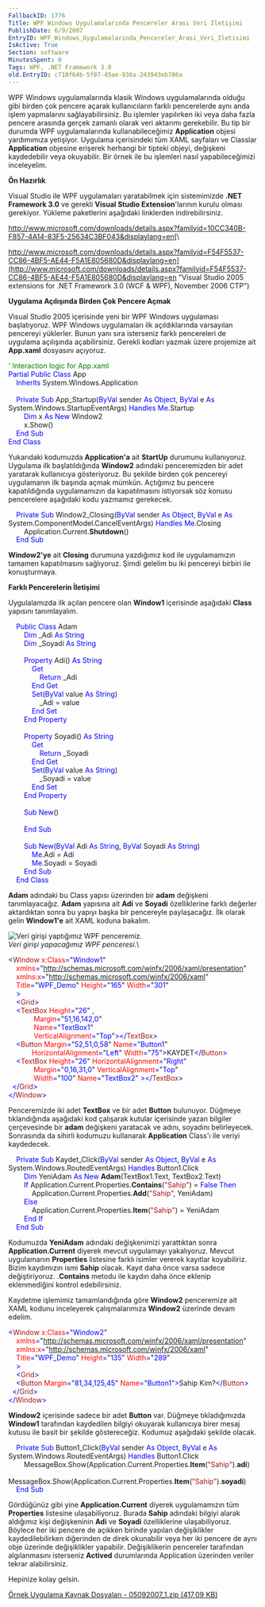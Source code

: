```yaml
---
FallbackID: 1776
Title: WPF Windows Uygulamalarında Pencereler Arası Veri İletişimi
PublishDate: 6/9/2007
EntryID: WPF_Windows_Uygulamalarinda_Pencereler_Arasi_Veri_Iletisimi
IsActive: True
Section: software
MinutesSpent: 0
Tags: WPF, .NET Framework 3.0
old.EntryID: c710f64b-5f07-45ae-936a-243943eb786a
---
```

WPF Windows uygulamalarında klasik Windows uygulamalarında olduğu gibi
birden çok pencere açarak kullanıcıların farklı pencerelerde aynı anda
işlem yapmalarını sağlayabilirsiniz. Bu işlemler yapılırken iki veya
daha fazla pencere arasında gerçek zamanlı olarak veri aktarımı
gerekebilir. Bu tip bir durumda WPF uygulamalarında kullanabileceğimiz
**Application** objesi yardımımıza yetişiyor. Uygulama içerisindeki tüm
XAML sayfaları ve Classlar **Application** objesine erişerek herhangi
bir tipteki objeyi, değişkeni kaydedebilir veya okuyabilir. Bir örnek
ile bu işlemleri nasıl yapabileceğimizi inceleyelim.

**Ön Hazırlık**

Visual Studio ile WPF uygulamaları yaratabilmek için sistemimizde **.NET
Framework 3.0** ve gerekli **Visual Studio Extension**'larının kurulu
olması gerekiyor. Yükleme paketlerini aşağıdaki linklerden
indirebilirsiniz.

<http://www.microsoft.com/downloads/details.aspx?familyid=10CC340B-F857-4A14-83F5-25634C3BF043&displaylang=en>[\

http://www.microsoft.com/downloads/details.aspx?familyid=F54F5537-CC86-4BF5-AE44-F5A1E805680D&displaylang=en](http://www.microsoft.com/downloads/details.aspx?familyid=F54F5537-CC86-4BF5-AE44-F5A1E805680D&displaylang=en "Visual Studio 2005 extensions for .NET Framework 3.0 (WCF & WPF), November 2006 CTP")

**Uygulama Açılışında Birden Çok Pencere Açmak**

Visual Studio 2005 içerisinde yeni bir WPF Windows uygulaması
başlatıyoruz. WPF Windows uygulamaları ilk açıldıklarında varsayılan
pencereyi yüklerler. Bunun yanı sıra isterseniz farklı pencereleri de
uygulama açılışında açabilirsiniz. Gerekli kodları yazmak üzere
projemize ait **App.xaml** dosyasını açıyoruz.

<span style="color:green; ">' Interaction logic for App.xaml</span>\
<span style="color:blue; ">Partial</span><span> <span
style="color:blue; ">Public</span> <span
style="color:blue; ">Class</span> App</span>\
<span>    <span style="color:blue; ">Inherits</span>
System.Windows.Application</span>\
<span> </span>\
<span>    <span style="color:blue; ">Private</span> <span
style="color:blue; ">Sub</span> App\_Startup(<span
style="color:blue; ">ByVal</span> sender <span
style="color:blue; ">As</span> <span style="color:blue; ">Object</span>,
<span style="color:blue; ">ByVal</span> e <span
style="color:blue; ">As</span> System.Windows.StartupEventArgs) <span
style="color:blue; ">Handles</span> <span
style="color:blue; ">Me</span>.Startup</span>\
<span>        <span style="color:blue; ">Dim</span> x <span
style="color:blue; ">As</span> <span style="color:blue; ">New</span>
Window2</span>\
<span>        x.Show()</span>\
<span>    <span style="color:blue; ">End</span> <span
style="color:blue; ">Sub</span></span>\
<span style="color:blue; ">End</span><span> <span
style="color:blue; ">Class</span></span>

Yukarıdaki kodumuzda **Application'a** ait **StartUp** durumunu
kullanıyoruz. Uygulama ilk başlatıldığında **Window2** adındaki
penceremizden bir adet yaratarak kullanıcıya gösteriyoruz. Bu şekilde
birden çok pencereyi uygulamanın ilk başında açmak mümkün. Açtığımız bu
pencere kapatıldığında uygulamamızın da kapatılmasını istiyorsak söz
konusu pencerelere aşağıdaki kodu yazmamız gerekecek.

<span>    <span style="color:blue; ">Private</span> <span
style="color:blue; ">Sub</span> Window2\_Closing(<span
style="color:blue; ">ByVal</span> sender <span
style="color:blue; ">As</span> <span style="color:blue; ">Object</span>,
<span style="color:blue; ">ByVal</span> e <span
style="color:blue; ">As</span> System.ComponentModel.CancelEventArgs)
<span style="color:blue; ">Handles</span> <span
style="color:blue; ">Me</span>.Closing</span>\
<span>        Application.Current.**Shutdown**()</span>\
 <span style="line-height:115%; ">    <span
style="color:blue; ">End</span> <span
style="color:blue; ">Sub</span></span>

**Window2'ye** ait **Closing** durumuna yazdığımız kod ile uygulamamızın
tamamen kapatılmasını sağlıyoruz. Şimdi gelelim bu iki pencereyi birbiri
ile konuşturmaya.

**Farklı Pencerelerin İletişimi**

Uygulalamızda ilk açılan pencere olan **Window1** içerisinde aşağıdaki
**Class** yapısını tanımlayalım.

<span>    <span style="color:blue; ">Public</span> <span
style="color:blue; ">Class</span> Adam</span>\
<span>        <span style="color:blue; ">Dim</span> \_Adi <span
style="color:blue; ">As</span> <span
style="color:blue; ">String</span></span>\
<span>        <span style="color:blue; ">Dim</span> \_Soyadi <span
style="color:blue; ">As</span> <span
style="color:blue; ">String</span></span>\
<span style="color:blue; "> </span>\
<span>        <span style="color:blue; ">Property</span> Adi() <span
style="color:blue; ">As</span> <span
style="color:blue; ">String</span></span>\
<span>            <span style="color:blue; ">Get</span></span>\
<span>                <span style="color:blue; ">Return</span>
\_Adi</span>\
<span>            <span style="color:blue; ">End</span> <span
style="color:blue; ">Get</span></span>\
<span>            <span style="color:blue; ">Set</span>(<span
style="color:blue; ">ByVal</span> value <span
style="color:blue; ">As</span> <span
style="color:blue; ">String</span>)</span>\
<span>                \_Adi = value</span>\
<span>            <span style="color:blue; ">End</span> <span
style="color:blue; ">Set</span></span>\
<span>        <span style="color:blue; ">End</span> <span
style="color:blue; ">Property</span></span>\
<span style="color:blue; "> </span>\
<span>        <span style="color:blue; ">Property</span> Soyadi() <span
style="color:blue; ">As</span> <span
style="color:blue; ">String</span></span>\
<span>            <span style="color:blue; ">Get</span></span>\
<span>                <span style="color:blue; ">Return</span>
\_Soyadi</span>\
<span>            <span style="color:blue; ">End</span> <span
style="color:blue; ">Get</span></span>\
<span>            <span style="color:blue; ">Set</span>(<span
style="color:blue; ">ByVal</span> value <span
style="color:blue; ">As</span> <span
style="color:blue; ">String</span>)</span>\
<span>                \_Soyadi = value</span>\
<span>            <span style="color:blue; ">End</span> <span
style="color:blue; ">Set</span></span>\
<span>        <span style="color:blue; ">End</span> <span
style="color:blue; ">Property</span></span>\
<span style="color:blue; "> </span>\
<span>        <span style="color:blue; ">Sub</span> <span
style="color:blue; ">New</span>()</span>\
<span> </span>\
<span>        <span style="color:blue; ">End</span> <span
style="color:blue; ">Sub</span></span>\
<span style="color:blue; "> </span>\
<span>        <span style="color:blue; ">Sub</span> <span
style="color:blue; ">New</span>(<span style="color:blue; ">ByVal</span>
Adi <span style="color:blue; ">As</span> <span
style="color:blue; ">String</span>, <span
style="color:blue; ">ByVal</span> Soyadi <span
style="color:blue; ">As</span> <span
style="color:blue; ">String</span>)</span>\
<span>            <span style="color:blue; ">Me</span>.Adi = Adi</span>\
<span>            <span style="color:blue; ">Me</span>.Soyadi =
Soyadi</span>\
<span>        <span style="color:blue; ">End</span> <span
style="color:blue; ">Sub</span></span>\
<span>    <span style="color:blue; ">End</span> <span
style="color:blue; ">Class</span></span>

**Adam** adındaki bu Class yapısı üzerinden bir **adam** değişkeni
tanımlayacağız. **Adam** yapısına ait **Adi** ve **Soyadi**
özelliklerine farklı değerler aktardıktan sonra bu yapıyı başka bir
pencereyle paylaşacağız. İlk olarak gelin **Window1'e** ait XAML koduna
bakalım.

![Veri girişi yaptığımız WPF
penceremiz.](http://cdn.daron.yondem.com/assets/1776/05092007_1.png)\
 *Veri girişi yapacağımız WPF penceresi.*\

<span style="color:blue; ">\<</span><span
style="color:#A31515; ">Window</span><span style="color:blue; ">
</span><span style="color:red; ">x:Class</span><span
style="color:blue; ">=</span><span>"<span
style="color:blue; ">Window1</span>"</span>\
 <span style="color:blue; ">    </span><span
style="color:red; ">xmlns</span><span
style="color:blue; ">=</span><span>"<span
style="color:blue; ">http://schemas.microsoft.com/winfx/2006/xaml/presentation</span>"</span>\
<span style="color:blue; ">    </span><span
style="color:red; ">xmlns:x</span><span
style="color:blue; ">=</span><span>"<span
style="color:blue; ">http://schemas.microsoft.com/winfx/2006/xaml</span>"</span>\
<span style="color:blue; ">    </span><span
style="color:red; ">Title</span><span
style="color:blue; ">=</span><span>"<span
style="color:blue; ">WPF\_Demo</span>"<span style="color:blue; ">
</span><span style="color:red; ">Height</span><span
style="color:blue; ">=</span>"<span
style="color:blue; ">165</span>"<span style="color:blue; "> </span><span
style="color:red; ">Width</span><span
style="color:blue; ">=</span>"<span
style="color:blue; ">301</span>"</span>\
<span style="color:blue; ">    \></span>\
<span style="color:blue; ">    \<</span><span
style="color:#A31515; ">Grid</span><span style="color:blue; ">\></span>\
<span style="color:blue; ">    \<</span><span
style="color:#A31515; ">TextBox</span><span style="color:blue; ">
</span><span style="color:red; ">Height</span><span
style="color:blue; ">=</span><span>"<span
style="color:blue; ">26</span>"<span style="color:blue; ">
</span>,</span>\
<span style="color:blue; ">             </span><span
style="color:red; ">Margin</span><span
style="color:blue; ">=</span><span>"<span
style="color:blue; ">51,16,142,0</span>"<span style="color:blue; ">
</span></span>\
<span style="color:blue; ">             </span><span
style="color:red; ">Name</span><span
style="color:blue; ">=</span><span>"<span
style="color:blue; ">TextBox1</span>"<span style="color:blue; ">
</span></span>\
<span style="color:blue; ">             </span><span
style="color:red; ">VerticalAlignment</span><span
style="color:blue; ">=</span><span>"<span
style="color:blue; ">Top</span>"<span
style="color:blue; ">\>\</</span><span
style="color:#A31515; ">TextBox</span><span
style="color:blue; ">\></span></span>\
<span style="color:blue; ">    \<</span><span
style="color:#A31515; ">Button</span><span style="color:blue; ">
</span><span style="color:red; ">Margin</span><span
style="color:blue; ">=</span><span>"<span
style="color:blue; ">52,51,0,58</span>"<span style="color:blue; ">
</span><span style="color:red; ">Name</span><span
style="color:blue; ">=</span>"<span
style="color:blue; ">Button1</span>"<span style="color:blue; ">
</span></span>\
<span style="color:blue; ">            </span><span
style="color:red; ">HorizontalAlignment</span><span
style="color:blue; ">=</span><span>"<span
style="color:blue; ">Left</span>"<span style="color:blue; ">
</span><span style="color:red; ">Width</span><span
style="color:blue; ">=</span>"<span style="color:blue; ">75</span>"<span
style="color:blue; ">\></span>KAYDET<span
style="color:blue; ">\</</span><span
style="color:#A31515; ">Button</span><span
style="color:blue; ">\></span></span>\
<span style="color:blue; ">    \<</span><span
style="color:#A31515; ">TextBox</span><span style="color:blue; ">
</span><span style="color:red; ">Height</span><span
style="color:blue; ">=</span><span>"<span
style="color:blue; ">26</span>"<span style="color:blue; "> </span><span
style="color:red; ">HorizontalAlignment</span><span
style="color:blue; ">=</span>"<span
style="color:blue; ">Right</span>"<span style="color:blue; ">
</span></span>\
<span style="color:blue; ">             </span><span
style="color:red; ">Margin</span><span
style="color:blue; ">=</span><span>"<span
style="color:blue; ">0,16,31,0</span>"<span style="color:blue; ">
</span><span style="color:red; ">VerticalAlignment</span><span
style="color:blue; ">=</span>"<span
style="color:blue; ">Top</span>"<span style="color:blue; ">
</span></span>\
<span style="color:blue; ">             </span><span
style="color:red; ">Width</span><span
style="color:blue; ">=</span><span>"<span
style="color:blue; ">100</span>"<span style="color:blue; "> </span><span
style="color:red; ">Name</span><span style="color:blue; ">=</span>"<span
style="color:blue; ">TextBox2</span>"<span
style="color:blue; "> \>\</</span><span
style="color:#A31515; ">TextBox</span><span
style="color:blue; ">\></span></span>\
<span style="color:blue; ">  \</</span><span
style="color:#A31515; ">Grid</span><span style="color:blue; ">\></span>\
<span style="color:blue; ">\</</span><span
style="color:#A31515; ">Window</span><span
style="color:blue; ">\></span>

Penceremizde iki adet **TextBox** ve bir adet **Button** bulunuyor.
Düğmeye tıklandığında aşağıdaki kod çalışarak kutular içerisinde yazan
bilgiler çerçevesinde bir **adam** değişkeni yaratacak ve adını,
soyadını belirleyecek. Sonrasında da sihirli kodumuzu kullanarak
**Application** Class'ı ile veriyi kaydedecek.

<span>    <span style="color:blue; ">Private</span> <span
style="color:blue; ">Sub</span> Kaydet\_Click(<span
style="color:blue; ">ByVal</span> sender <span
style="color:blue; ">As</span> <span style="color:blue; ">Object</span>,
<span style="color:blue; ">ByVal</span> e <span
style="color:blue; ">As</span> System.Windows.RoutedEventArgs) <span
style="color:blue; ">Handles</span> Button1.Click</span>\
<span>        <span style="color:blue; ">Dim</span> YeniAdam <span
style="color:blue; ">As</span> <span style="color:blue; ">New</span>
**Adam**(TextBox1.Text, TextBox2.Text)</span>\
<span>        <span style="color:blue; ">If</span>
Application.Current.Properties.**Contains**(<span
style="color:#A31515; ">"Sahip"</span>) = <span
style="color:blue; ">False</span> <span
style="color:blue; ">Then</span></span>\
 <span>            Application.Current.Properties.**Add**(<span
style="color:#A31515; ">"Sahip"</span>, YeniAdam)</span>\
 <span>        <span style="color:blue; ">Else</span></span>\
<span>            Application.Current.Properties.**Item**(<span
style="color:#A31515; ">"Sahip"</span>) = YeniAdam</span>\
 <span>        <span style="color:blue; ">End</span> <span
style="color:blue; ">If</span></span>\
 <span>    <span style="color:blue; ">End</span> <span
style="color:blue; ">Sub</span></span>

Kodumuzda **YeniAdam** adındaki değişkenimizi yarattıktan sonra
**Application.Current** diyerek mevcut uygulamayı yakalıyoruz. Mevcut
uygulamanın **Properties** listesine farklı isimler vererek kayıtlar
koyabiliriz. Bizim kaydımızın ismi **Sahip** olacak. Kayıt daha önce
varsa sadece değiştiriyoruz. .**Contains** metodu ile kaydın daha önce
eklenip eklenmediğini kontrol edebilirsiniz.

Kaydetme işlemimiz tamamlandığında göre **Window2** penceremize ait XAML
kodunu inceleyerek çalışmalarımıza **Window2** üzerinde devam edelim.

<span style=" color:blue; ">\<</span><span
style=" color:#A31515; ">Window</span><span style=" color:blue; ">
</span><span style=" color:red; ">x:Class</span><span
style=" color:blue; ">=</span><span>"<span
style="color:blue; ">Window2</span>"</span>\
<span style=" color:blue; ">    </span><span
style=" color:red; ">xmlns</span><span
style=" color:blue; ">=</span><span>"<span
style="color:blue; ">http://schemas.microsoft.com/winfx/2006/xaml/presentation</span>"</span>\
<span style=" color:blue; ">    </span><span
style=" color:red; ">xmlns:x</span><span
style=" color:blue; ">=</span><span>"<span
style="color:blue; ">http://schemas.microsoft.com/winfx/2006/xaml</span>"</span>\
<span style=" color:blue; ">    </span><span
style=" color:red; ">Title</span><span
style=" color:blue; ">=</span><span>"<span
style="color:blue; ">WPF\_Demo</span>"<span style="color:blue; ">
</span><span style="color:red; ">Height</span><span
style="color:blue; ">=</span>"<span
style="color:blue; ">135</span>"<span style="color:blue; "> </span><span
style="color:red; ">Width</span><span
style="color:blue; ">=</span>"<span
style="color:blue; ">289</span>"</span>\
<span style=" color:blue; ">    \></span>\
<span style=" color:blue; ">    \<</span><span
style=" color:#A31515; ">Grid</span><span
style=" color:blue; ">\></span>\
<span style=" color:blue; ">    \<</span><span
style=" color:#A31515; ">Button</span><span style=" color:blue; ">
</span><span style=" color:red; ">Margin</span><span
style=" color:blue; ">=</span><span>"<span
style="color:blue; ">81,34,125,45</span>"<span style="color:blue; ">
</span><span style="color:red; ">Name</span><span
style="color:blue; ">=</span>"<span
style="color:blue; ">Button1</span>"<span
style="color:blue; ">\></span>Sahip Kim?<span
style="color:blue; ">\</</span><span
style="color:#A31515; ">Button</span><span
style="color:blue; ">\></span></span>\
<span style=" color:blue; ">  \</</span><span
style=" color:#A31515; ">Grid</span><span
style=" color:blue; ">\></span>\
<span style=" color:blue; ">\</</span><span
style=" color:#A31515; ">Window</span><span
style=" color:blue; ">\></span>

**Window2** içerisinde sadece bir adet **Button** var. Düğmeye
tıkladığımızda **Window1** tarafından kaydedilen bilgiyi okuyarak
kullanıcıya birer mesaj kutusu ile basit bir şekilde göstereceğiz.
Kodumuz aşağıdaki şekilde olacak.

<span>    <span style="color:blue; ">Private</span> <span
style="color:blue; ">Sub</span> Button1\_Click(<span
style="color:blue; ">ByVal</span> sender <span
style="color:blue; ">As</span> <span style="color:blue; ">Object</span>,
<span style="color:blue; ">ByVal</span> e <span
style="color:blue; ">As</span> System.Windows.RoutedEventArgs) <span
style="color:blue; ">Handles</span> Button1.Click</span>\
<span>       
MessageBox.Show(Application.Current.Properties.**Item**(<span
style="color:#A31515; ">"Sahip"</span>).**adi**)</span>\
 <span>       
MessageBox.Show(Application.Current.Properties.**Item**(<span
style="color:#A31515; ">"Sahip"</span>).**soyadi**)</span>\
 <span style="line-height:115%; ">    <span
style="color:blue; ">End</span> <span
style="color:blue; ">Sub</span></span>

Gördüğünüz gibi yine **Application.Current** diyerek uygulamamızın tüm
**Properties** listesine ulaşabiliyoruz. Burada **Sahip** adındaki
bilgiyi alarak aldığımız kişi değişkeninin **Adi** ve **Soyadi**
özelliklerine ulaşabiliyoruz. Böylece her iki pencere de açıkken birinde
yapılan değişiklikler kaydedilebilirken diğerinden de direk okunabilir
veya her iki pencere de aynı obje üzerinde değişiklikler yapabilir.
Değişiklikerin pencereler tarafından algılanmasını isterseniz
**Actived** durumlarında Application üzerinden veriler tekrar
alabilirsiniz.

Hepinize kolay gelsin.

[Örnek Uygulama Kaynak Dosyaları - 05092007\_1.zip (417,09
KB)](http://cdn.daron.yondem.com/assets/1776/05092007_1.zip)


